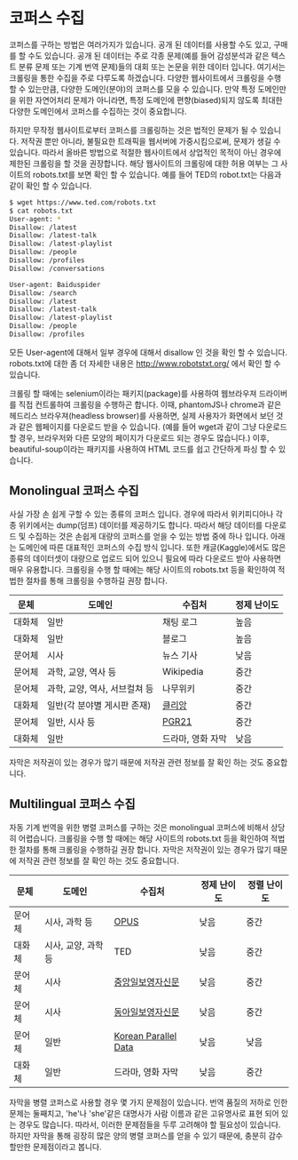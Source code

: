 # 코퍼스 수집

코퍼스를 구하는 방법은 여러가지가 있습니다. 공개 된 데이터를 사용할 수도 있고, 구매를 할 수도 있습니다. 공개 된 데이터는 주로 각종 문제(예를 들어 감성분석과 같은 텍스트 분류 문제 또는 기계 번역 문제)들의 대회 또는 논문을 위한 데이터 입니다. 여기서는 크롤링을 통한 수집을 주로 다루도록 하겠습니다. 다양한 웹사이트에서 크롤링을 수행 할 수 있는만큼, 다양한 도메인(분야)의 코퍼스를 모을 수 있습니다. 만약 특정 도메인만을 위한 자연어처리 문제가 아니라면, 특정 도메인에 편향(biased)되지 않도록 최대한 다양한 도메인에서 코퍼스를 수집하는 것이 중요합니다.

하지만 무작정 웹사이트로부터 코퍼스를 크롤링하는 것은 법적인 문제가 될 수 있습니다. 저작권 뿐만 아니라, 불필요한 트래픽을 웹서버에 가중시킴으로써, 문제가 생길 수 있습니다. 따라서 올바른 방법으로 적절한 웹사이트에서 상업적인 목적이 아닌 경우에 제한된 크롤링을 할 것을 권장합니다. 해당 웹사이트의 크롤링에 대한 허용 여부는 그 사이트의 robots.txt를 보면 확인 할 수 있습니다. 예를 들어 TED의 robot.txt는 다음과 같이 확인 할 수 있습니다.

```bash
$ wget https://www.ted.com/robots.txt
$ cat robots.txt
User-agent: *
Disallow: /latest
Disallow: /latest-talk
Disallow: /latest-playlist
Disallow: /people
Disallow: /profiles
Disallow: /conversations

User-agent: Baiduspider
Disallow: /search
Disallow: /latest
Disallow: /latest-talk
Disallow: /latest-playlist
Disallow: /people
Disallow: /profiles
```

모든 User-agent에 대해서 일부 경우에 대해서 disallow 인 것을 확인 할 수 있습니다. robots.txt에 대한 좀 더 자세한 내용은 http://www.robotstxt.org/ 에서 확인 할 수 있습니다.

크롤링 할 때에는 selenium이라는 패키지(package)를 사용하여 웹브라우져 드라이버를 직접 컨트롤하여 크롤링을 수행하곤 합니다. 이때, phantomJS나 chrome과 같은 헤드리스 브라우져(headless browser)를 사용하면, 실제 사용자가 화면에서 보던 것과 같은 웹페이지를 다운로드 받을 수 있습니다. (예를 들어 wget과 같이 그냥 다운로드 할 경우, 브라우저와 다른 모양의 페이지가 다운로드 되는 경우도 많습니다.) 이후, beautiful-soup이라는 패키지를 사용하여 HTML 코드를 쉽고 간단하게 파싱 할 수 있습니다.

## Monolingual 코퍼스 수집

사실 가장 손 쉽게 구할 수 있는 종류의 코퍼스 입니다. 경우에 따라서 위키피디아나 각종 위키에서는 dump(덤프) 데이터를 제공하기도 합니다. 따라서 해당 데이터를 다운로드 및 수집하는 것은 손쉽게 대량의 코퍼스를 얻을 수 있는 방법 중에 하나 입니다. 아래는 도메인에 따른 대표적인 코퍼스의 수집 방식 입니다. 또한 캐글(Kaggle)에서도 많은 종류의 데이터셋이 대량으로 업로드 되어 있으니 필요에 따라 다운로드 받아 사용하면 매우 유용합니다. 크롤링을 수행 할 때에는 해당 사이트의 robots.txt 등을 확인하여 적법한 절차를 통해 크롤링을 수행하길 권장 합니다.

|문체|도메인|수집처|정제 난이도|
|-|-|-|-|
|대화체|일반|채팅 로그|높음|
|대화체|일반|블로그|높음|
|문어체|시사|뉴스 기사|낮음|
|문어체|과학, 교양, 역사 등|Wikipedia|중간|
|문어체|과학, 교양, 역사, 서브컬쳐 등|나무위키|중간|
|대화체|일반(각 분야별 게시판 존재)|[클리앙](https://www.clien.net/)|중간|
|문어체|일반, 시사 등|[PGR21](https://pgr21.com/)|중간|
|대화체|일반|드라마, 영화 자막|낮음|

자막은 저작권이 있는 경우가 많기 때문에 저작권 관련 정보를 잘 확인 하는 것도 중요합니다.

## Multilingual 코퍼스 수집

자동 기계 번역을 위한 병렬 코퍼스를 구하는 것은 monolingual 코퍼스에 비해서 상당히 어렵습니다. 크롤링을 수행 할 때에는 해당 사이트의 robots.txt 등을 확인하여 적법한 절차를 통해 크롤링을 수행하길 권장 합니다. 자막은 저작권이 있는 경우가 많기 때문에 저작권 관련 정보를 잘 확인 하는 것도 중요합니다.

|문체|도메인|수집처|정제 난이도|정렬 난이도|
|-|-|-|-|-|
|문어체|시사, 과학 등|[OPUS](http://opus.nlpl.eu/)|낮음|중간|
|대화체|시사, 교양, 과학 등|TED|낮음|중간|
|문어체|시사|[중앙일보영자신문](http://koreajoongangdaily.joins.com/news/list/List.aspx?gCat=060201)|낮음|중간|
|문어체|시사|[동아일보영자신문](http://english.donga.com/)|낮음|중간|
|문어체|일반|[Korean Parallel Data](https://sites.google.com/site/koreanparalleldata/)|낮음|낮음|
|대화체|일반|드라마, 영화 자막|낮음|중간|

자막을 병렬 코퍼스로 사용할 경우 몇 가지 문제점이 있습니다. 번역 품질의 저하로 인한 문제는 둘째치고, 'he'나 'she'같은 대명사가 사람 이름과 같은 고유명사로 표현 되어 있는 경우도 많습니다. 따라서, 이러한 문제점들을 두루 고려해야 할 필요성이 있습니다. 하지만 자막을 통해 굉장히 많은 양의 병렬 코퍼스를 얻을 수 있기 때문에, 충분히 감수할만한 문제점이라고 봅니다.
